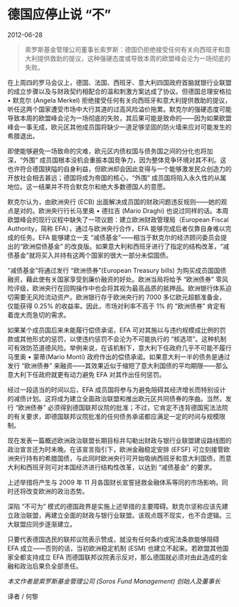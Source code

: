 # 德国应停止说 “不”

2012-06-28 

> 索罗斯基金管理公司董事长索罗斯：德国仍拒绝接受任何有关向西班牙和意大利提供救助的提议，这种强硬态度或导致本周的欧盟峰会沦为一场彻底的失败。 
>

在上周四的罗马会议上，德国、法国、西班牙、意大利四国政府首脑就银行业联盟的成立步骤以及与财政契约相配合的温和刺激方案达成了协议。但德国总理安格拉 • 默克尔 (Angela Merkel) 拒绝接受任何有关向西班牙和意大利提供救助的提议，听任这两个国家遭受市场中大行其道的过高风险溢价拖累。默克尔的强硬态度可能导致本周的欧盟峰会沦为一场彻底的失败，其后果可能是致命的——因为如果欧盟峰会一事无成，欧元区其他成员国将缺少一道足够坚固的防火墙来应对可能发生的希腊退出。

即使能够避免一场致命的灾难，欧元区内债权国与债务国之间的分化也将加深，“外围” 成员国根本没机会重振本国竞争力，因为整体竞争环境对其不利。这也许符合德国狭隘的自身利益，但欧洲却会因此变得与一个能够激发民众创造力的开放社会相去甚远；德国将成为帝国的核心，“外围” 成员国将陷入永久性的从属地位。这一结果并不符合默克尔和绝大多数德国人的意愿。

默克尔认为，由欧洲央行 (ECB) 出面解决成员国的财政问题违反规则——她的观点是对的。欧洲央行行长马里奥 • 德拉吉 (Mario Draghi) 也说过同样的话。本周欧盟峰会的现行议程中缺失了一项议题：建立欧洲财政管理局（European Fiscal Authority，简称 EFA），通过与欧洲央行合作，EFA 能够完成后者仅靠自身难以完成的任务。EFA 能够建立一支 “减债基金”——相当于默克尔的经济顾问委员会提出的“欧洲偿债基金” 的改良版。如果意大利和西班牙进行了指定的结构改革，“减债基金”就将买入并持有这两个国家的很大一部分未偿国债。

“减债基金”将通过发行 “欧洲债券”(European Treasury bills) 为购买成员国国债融资，藉此使有关国家享受到廉价融资的好处。欧洲当局将给予 “欧洲债券” 零风险评级，欧洲央行在回购操作中也会将其视为最高品质的抵押品。欧洲银行体系迫切需要无风险流动资产。欧洲银行存于欧洲央行的 7000 多亿欧元超额准备金，仅能获得 0.25% 的收益率。因此，市场对利率不高于 1% 的 “欧洲债券” 肯定有着庞大而急切的需求。

如果某个成员国后来未能履行偿债承诺，EFA 可对其施以与违约规模成比例的罚款或其他形式的惩罚，以使违约惩罚不会沦为不可能执行的 “核选项”。这种机制可有效防范道德风险。举例来说，在该机制下，意大利下任政府几乎不可能不履行马里奥 • 蒙蒂(Mario Monti) 政府作出的偿债承诺。如果意大利一半的债务是通过发行 “欧洲债券” 来融资——其效果近似于缩短了意大利国债的平均期限——那么意大利下任政府就更有动力避免 EFA 对其作出任何惩罚。

经过一段适当的时间以后，EFA 成员国将参与为避免阻碍其经济增长而特别设计的减债计划。这将成为建立全面政治联盟和推出欧元区共同债券的序曲。当然，发行 “欧洲债券” 必须得到德国联邦议院的批准；不过，它肯定不违背德国宪法法院的有关要求，即德国联邦议院批准的任何债务承诺都应满足一定的时间与规模限制。

现在发表一篇概述欧洲政治联盟长期目标并勾勒出财政与银行业联盟建设路线图的政治宣言还为时未晚。在该宣言指引下，欧洲金融稳定安排 (EFSF) 可立刻接管欧洲央行持有的希腊国债，与此同时欧洲央行可开始吸纳西班牙和意大利国债，而意大利和西班牙则可对本国经济进行结构性改革，以达到 “减债基金” 的要求。

上述举措将产生与 2009 年 11 月各国财长宣誓拯救金融体系等同的市场影响，同时还将改变欧洲的政治态势。

深陷 “不可为” 模式的德国政界是实施上述举措的主要障碍。默克尔坚称应该先建立政治联盟，再建立全面的财政与银行业联盟。该观点既不现实，也不合逻辑。三大联盟应同步逐渐建立。

只要代表德国选民的联邦议院表示赞成，就没有任何条约或宪法条款能够阻碍 EFA 成立——否则的话，当初欧洲稳定机制 (ESM) 也建立不起来。若欧盟其他国家全都支持成立 EFA 而德国联邦议院表示反对，那么德国就必须对由此造成的金融和政治后果负全部责任。

_本文作者是索罗斯基金管理公司 (Soros Fund Management) 创始人及董事长_

译者 / 何黎


